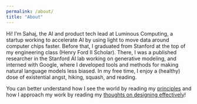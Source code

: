 ```yaml
---
permalink: /about/
title: "About"
---
```


Hi! I’m Sahaj, the AI and product tech lead at Luminous Computing, a startup working to accelerate AI by using light to move data around computer chips faster. Before that, I graduated from Stanford at the top of my engineering class (Henry Ford II Scholar). There, I was a published researcher in the Stanford AI lab working on generative modeling, and interned with Google, where I developed tools and methods for making natural language models less biased. In my free time, I enjoy a (healthy) dose of existential angst, hiking, squash, and reading.

You can better understand how I see the world by reading my [principles](sahajgarg.github.io/blog/principles) and how I approach my work by reading my [thoughts on designing effectively](sahajgarg.github.io/blog/design)!
